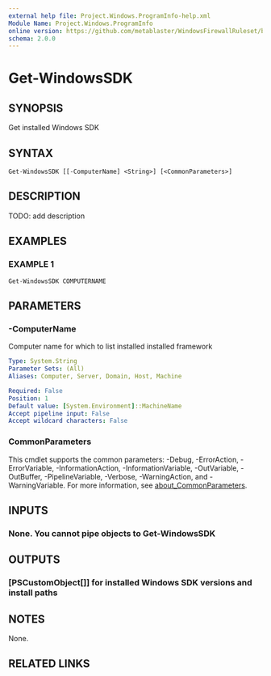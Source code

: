 ```yaml
---
external help file: Project.Windows.ProgramInfo-help.xml
Module Name: Project.Windows.ProgramInfo
online version: https://github.com/metablaster/WindowsFirewallRuleset/blob/develop/Modules/Project.Windows.ProgramInfo/Help/en-US/Get-WindowsSDK.md
schema: 2.0.0
---
```


# Get-WindowsSDK

## SYNOPSIS

Get installed Windows SDK

## SYNTAX

```none
Get-WindowsSDK [[-ComputerName] <String>] [<CommonParameters>]
```

## DESCRIPTION

TODO: add description

## EXAMPLES

### EXAMPLE 1

```none
Get-WindowsSDK COMPUTERNAME
```

## PARAMETERS

### -ComputerName

Computer name for which to list installed installed framework

```yaml
Type: System.String
Parameter Sets: (All)
Aliases: Computer, Server, Domain, Host, Machine

Required: False
Position: 1
Default value: [System.Environment]::MachineName
Accept pipeline input: False
Accept wildcard characters: False
```

### CommonParameters

This cmdlet supports the common parameters: -Debug, -ErrorAction, -ErrorVariable, -InformationAction, -InformationVariable, -OutVariable, -OutBuffer, -PipelineVariable, -Verbose, -WarningAction, and -WarningVariable. For more information, see [about_CommonParameters](http://go.microsoft.com/fwlink/?LinkID=113216).

## INPUTS

### None. You cannot pipe objects to Get-WindowsSDK

## OUTPUTS

### [PSCustomObject[]] for installed Windows SDK versions and install paths

## NOTES

None.

## RELATED LINKS

